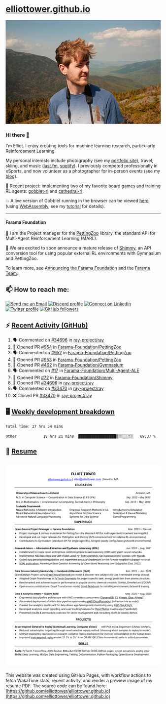 # [elliottower.github.io](https://github.com/elliottower/elliottower.github.io)

[![A wild Elliot on Mt Washington](https://raw.githubusercontent.com/elliottower/elliottower.github.io/main/src/jpg/DSCF7539-600px.jpg?raw=true)](https://raw.githubusercontent.com/elliottower/elliottower.github.io/main/src/jpg/DSCF7539.jpg?raw=true)

### Hi there 👋

I'm Elliot. I enjoy creating tools for machine learning research, particularly Reinforcement Learning.

My personal interests include photography (see my [portfolio site](https://www.elliottower.com/)), travel, skiing, and music ([last.fm](https://www.last.fm/user/ajsdlfkwer), [spotify](https://open.spotify.com/user/12132818380)). I previously competed professionally in eSports, and now volunteer as a photographer for in-person events (see my [blog](https://www.elliottower.com/stories/?category=events)).

🤖 Recent project: implementing two of my favorite board games and training RL agents: [gobblet-rl](https://github.com/elliottower/gobblet-rl) and [cathedral-rl](https://github.com/elliottower/cathedral-rl). 

💥 A live version of Gobblet running in the browser can be viewed [here](https://elliottower.github.io/gobblet-rl/) (using [WebAssembly](https://webassembly.org/), see my [tutorial](https://github.com/elliottower/gobblet-rl/blob/main/tutorials/WebAssembly/web_assembly.md) for details).

----

#### Farama Foundation

🚀 I am the Project manager for the [PettingZoo](https://github.com/Farama-Foundation/PettingZoo) library, the standard API for Multi-Agent Reinforcement Learning (MARL). 

🎉 We are excited to soon announce a mature release of [Shimmy](https://github.com/Farama-Foundation/Shimmy), an API conversion tool for using popular external RL environments with Gymnasium and PettingZoo. 

To learn more, see [Announcing the Farama Foundation](https://farama.org/Announcing-The-Farama-Foundation) and the [Farama Team](https://farama.org/team).

## 📫 How to reach me:

 [![Send me an Email](https://img.shields.io/badge/email-elliot%40elliottower.com-blue)](mailto:elliot@elliottower.com)
 [![Discord profile](https://img.shields.io/badge/Discord-7289DA?style=flat&logo=discord&logoColor=white)](https://discord.com/users/83091537923145728)
 [![Connect on LinkedIn](https://img.shields.io/badge/--linkedin?label=LinkedIn&logo=LinkedIn&style=social)](https://www.linkedin.com/in/elliot-tower)
 [![Twitter profile](https://img.shields.io/twitter/follow/elliottower?style=social)](https://twitter.com/ElliotTower/)
 [![GitHub followers](https://img.shields.io/github/followers/elliottower?style=social)](https://github.com/elliottower/)

## ⚡ [Recent Activity (GitHub)](https://github.com/elliottower)

<!--START_SECTION:activity-->
1. 🗣 Commented on [#34696](https://github.com/ray-project/ray/issues/34696) in [ray-project/ray](https://github.com/ray-project/ray)
2. 💪 Opened PR [#954](https://github.com/Farama-Foundation/PettingZoo/pull/954) in [Farama-Foundation/PettingZoo](https://github.com/Farama-Foundation/PettingZoo)
3. 🗣 Commented on [#952](https://github.com/Farama-Foundation/PettingZoo/issues/952) in [Farama-Foundation/PettingZoo](https://github.com/Farama-Foundation/PettingZoo)
4. 💪 Opened PR [#953](https://github.com/Farama-Foundation/PettingZoo/pull/953) in [Farama-Foundation/PettingZoo](https://github.com/Farama-Foundation/PettingZoo)
5. 💪 Opened PR [#462](https://github.com/Farama-Foundation/Gymnasium/pull/462) in [Farama-Foundation/Gymnasium](https://github.com/Farama-Foundation/Gymnasium)
6. 🗣 Commented on [#17](https://github.com/Farama-Foundation/Multi-Agent-ALE/issues/17) in [Farama-Foundation/Multi-Agent-ALE](https://github.com/Farama-Foundation/Multi-Agent-ALE)
7. 💪 Opened PR [#72](https://github.com/Farama-Foundation/Shimmy/pull/72) in [Farama-Foundation/Shimmy](https://github.com/Farama-Foundation/Shimmy)
8. 💪 Opened PR [#34696](https://github.com/ray-project/ray/pull/34696) in [ray-project/ray](https://github.com/ray-project/ray)
9. 🗣 Commented on [#33470](https://github.com/ray-project/ray/issues/33470) in [ray-project/ray](https://github.com/ray-project/ray)
10. ❌ Closed PR [#33470](https://github.com/ray-project/ray/pull/33470) in [ray-project/ray](https://github.com/ray-project/ray)
<!--END_SECTION:activity-->


## 🖥️ [Weekly development breakdown](https://wakatime.com/@elliottower)
<!--START_SECTION:waka-->

```text
Total Time: 27 hrs 54 mins

Other            19 hrs 21 mins  █████████████████▒░░░░░░░   69.37 %
```

<!--END_SECTION:waka-->


## 📄 [Resume](https://elliottower.github.io/src/pdf/resume.pdf)

<!-- PDF-TO-MARKDOWN:START -->
![Page 1](src/png/page1.png "Page 1")
---
<!-- PDF-TO-MARKDOWN:END -->

This website was created using GitHub Pages, with workflow actions to fetch WakaTime stats, recent activity, and render a preview image of my resume PDF. The source code can be found here: [https://github.com/elliottower/elliottower.github.io](https://github.com/elliottower/elliottower.github.io)
